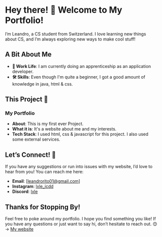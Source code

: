 ﻿# Hey there! 👋 Welcome to My Portfolio!

I’m Leandro, a CS student from Switzerland. I love learning new things about CS, and I’m always exploring new ways to make cool stuff!

## A Bit About Me

- **💼 Work Life**: I am currently doing an apprenticeship as an application developer.
- **🛠️ Skills**: Even though I'm quite a beginner, I got a good amount of knowledge in java, html & css.

## This Project 🚀

### My Portfolio
- **About**: This is my first ever Project. 
- **What it is**: It's a website about me and my interests.
- **Tech Stack**: I used html, css & javascript for this project. I also used some external services.

## Let’s Connect! 🌟

If you have any suggestions or run into issues with my website, I’d love to hear from you! You can reach me here:

- **Email**: [leandrorito01@gmail.com]
- **Instagram**: [lxle_icdd](https://www.instagram.com/lxle_icdd/)
- **Discord**: [lxle](https://discord.com/users/346012902404128769)

## Thanks for Stopping By!

Feel free to poke around my portfolio. I hope you find something you like! If you have any questions or just want to say hi, don’t hesitate to reach out. 😊 → [My website](https://www.rit.bm-it)

